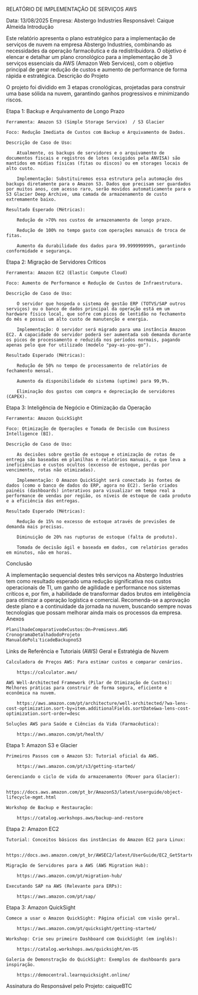 RELATÓRIO DE IMPLEMENTAÇÃO DE SERVIÇOS AWS

Data: 13/08/2025
Empresa: Abstergo Industries
Responsável: Caique Almeida
Introdução

Este relatório apresenta o plano estratégico para a implementação de serviços de nuvem na empresa Abstergo Industries, combinando as necessidades da operação farmacêutica e da redistribuidora. O objetivo é elencar e detalhar um plano cronológico para a implementação de 3 serviços essenciais da AWS (Amazon Web Services), com o objetivo principal de gerar redução de custos e aumento de performance de forma rápida e estratégica.
Descrição do Projeto

O projeto foi dividido em 3 etapas cronológicas, projetadas para construir uma base sólida na nuvem, garantindo ganhos progressivos e minimizando riscos.

Etapa 1: Backup e Arquivamento de Longo Prazo

    Ferramenta: Amazon S3 (Simple Storage Service)  / S3 Glacier

    Foco: Redução Imediata de Custos com Backup e Arquivamento de Dados.

    Descrição de Caso de Uso:

        Atualmente, os backups de servidores e o arquivamento de documentos fiscais e registros de lotes (exigidos pela ANVISA) são mantidos em mídias físicas (fitas ou discos) ou em storages locais de alto custo.

        Implementação: Substituiremos essa estrutura pela automação dos backups diretamente para o Amazon S3. Dados que precisam ser guardados por muitos anos, com acesso raro, serão movidos automaticamente para o S3 Glacier Deep Archive, uma camada de armazenamento de custo extremamente baixo.

    Resultado Esperado (Métricas):

        Redução de >70% nos custos de armazenamento de longo prazo.

        Redução de 100% no tempo gasto com operações manuais de troca de fitas.

        Aumento da durabilidade dos dados para 99.999999999%, garantindo conformidade e segurança.

Etapa 2: Migração de Servidores Críticos

    Ferramenta: Amazon EC2 (Elastic Compute Cloud)

    Foco: Aumento de Performance e Redução de Custos de Infraestrutura.

    Descrição de Caso de Uso:

        O servidor que hospeda o sistema de gestão ERP (TOTVS/SAP outros serviços) ou o banco de dados principal da operação está em um hardware físico local, que sofre com picos de lentidão no fechamento do mês e possui um alto custo de manutenção e energia.

        Implementação: O servidor será migrado para uma instância Amazon EC2. A capacidade do servidor poderá ser aumentada sob demanda durante os picos de processamento e reduzida nos períodos normais, pagando apenas pelo que for utilizado (modelo "pay-as-you-go").

    Resultado Esperado (Métricas):

        Redução de 50% no tempo de processamento de relatórios de fechamento mensal.

        Aumento da disponibilidade do sistema (uptime) para 99,9%.

        Eliminação dos gastos com compra e depreciação de servidores (CAPEX).

Etapa 3: Inteligência de Negócio e Otimização da Operação

    Ferramenta: Amazon QuickSight

    Foco: Otimização de Operações e Tomada de Decisão com Business Intelligence (BI).

    Descrição de Caso de Uso:

        As decisões sobre gestão de estoque e otimização de rotas de entrega são baseadas em planilhas e relatórios manuais, o que leva a ineficiências e custos ocultos (excesso de estoque, perdas por vencimento, rotas não otimizadas).

        Implementação: O Amazon QuickSight será conectado às fontes de dados (como o banco de dados do ERP, agora no EC2). Serão criados painéis (dashboards) interativos para visualizar em tempo real a performance de vendas por região, os níveis de estoque de cada produto e a eficiência das entregas.

    Resultado Esperado (Métricas):

        Redução de 15% no excesso de estoque através de previsões de demanda mais precisas.

        Diminuição de 20% nas rupturas de estoque (falta de produto).

        Tomada de decisão ágil e baseada em dados, com relatórios gerados em minutos, não em horas.

Conclusão

A implementação sequencial destes três serviços na Abstergo Industries tem como resultado esperado uma redução significativa nos custos operacionais de TI, um ganho de agilidade e performance nos sistemas críticos e, por fim, a habilidade de transformar dados brutos em inteligência para otimizar a operação logística e comercial. Recomenda-se a aprovação deste plano e a continuidade da jornada na nuvem, buscando sempre novas tecnologias que possam melhorar ainda mais os processos da empresa.
Anexos

    PlanilhadeComparativodeCustos:On−Premisevs.AWS
    CronogramaDetalhadodoProjeto
    ManualdePolıˊticadeBackupnoS3

Links de Referência e Tutoriais (AWS)
Geral e Estratégia de Nuvem

    Calculadora de Preços AWS: Para estimar custos e comparar cenários.

        https://calculator.aws/

    AWS Well-Architected Framework (Pilar de Otimização de Custos): Melhores práticas para construir de forma segura, eficiente e econômica na nuvem.

        https://aws.amazon.com/pt/architecture/well-architected/?wa-lens-cost-optimization.sort-by=item.additionalFields.sortDate&wa-lens-cost-optimization.sort-order=desc

    Soluções AWS para Saúde e Ciências da Vida (Farmacêutica):

        https://aws.amazon.com/pt/health/

Etapa 1: Amazon S3 e Glacier

    Primeiros Passos com o Amazon S3: Tutorial oficial da AWS.

        https://aws.amazon.com/pt/s3/getting-started/

    Gerenciando o ciclo de vida do armazenamento (Mover para Glacier):

        https://docs.aws.amazon.com/pt_br/AmazonS3/latest/userguide/object-lifecycle-mgmt.html

    Workshop de Backup e Restauração:

        https://catalog.workshops.aws/backup-and-restore

Etapa 2: Amazon EC2

    Tutorial: Conceitos básicos das instâncias do Amazon EC2 para Linux:

        https://docs.aws.amazon.com/pt_br/AWSEC2/latest/UserGuide/EC2_GetStarted.html

    Migração de Servidores para a AWS (AWS Migration Hub):

        https://aws.amazon.com/pt/migration-hub/

    Executando SAP na AWS (Relevante para ERPs):

        https://aws.amazon.com/pt/sap/

Etapa 3: Amazon QuickSight

    Comece a usar o Amazon QuickSight: Página oficial com visão geral.

        https://aws.amazon.com/pt/quicksight/getting-started/

    Workshop: Crie seu primeiro Dashboard com QuickSight (em inglês):

        https://catalog.workshops.aws/quicksight/en-US

    Galeria de Demonstração do QuickSight: Exemplos de dashboards para inspiração.

        https://democentral.learnquicksight.online/

Assinatura do Responsável pelo Projeto:
caiqueBTC


